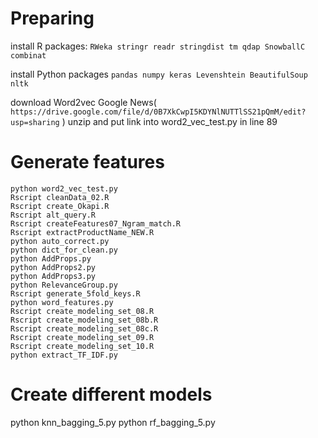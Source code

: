# Preparing

install R packages:
`RWeka stringr readr stringdist tm qdap SnowballC combinat`

install Python packages
`pandas numpy keras Levenshtein BeautifulSoup nltk`

download Word2vec Google News( `https://drive.google.com/file/d/0B7XkCwpI5KDYNlNUTTlSS21pQmM/edit?usp=sharing` ) unzip and put link into word2_vec_test.py in line 89

# Generate features
```
python word2_vec_test.py
Rscript cleanData_02.R
Rscript create_Okapi.R
Rscript alt_query.R
Rscript createFeatures07_Ngram_match.R
Rscript extractProductName_NEW.R
python auto_correct.py
python dict_for_clean.py
python AddProps.py
python AddProps2.py
python AddProps3.py
python RelevanceGroup.py
Rscript generate_5fold_keys.R
python word_features.py
Rscript create_modeling_set_08.R
Rscript create_modeling_set_08b.R
Rscript create_modeling_set_08c.R
Rscript create_modeling_set_09.R
Rscript create_modeling_set_10.R
python extract_TF_IDF.py
```

# Create different models
python knn_bagging_5.py
python rf_bagging_5.py